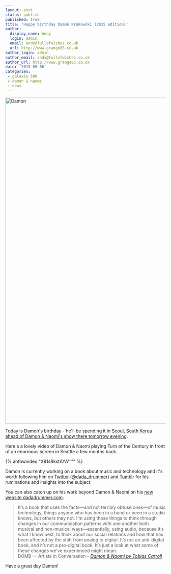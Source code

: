 ```yaml
---
layout: post
status: publish
published: true
title: 'Happy birthday Damon Krukowski (2015 edition)'
author:
  display_name: Andy
  login: admin
  email: andy@fullofwishes.co.uk
  url: http://www.grange85.co.uk
author_login: admin
author_email: andy@fullofwishes.co.uk
author_url: http://www.grange85.co.uk
date: '2015-09-06'
categories:
 - galaxie 500
 - damon & naomi
 - news
---
```

<a data-flickr-embed="true"  href="https://www.flickr.com/photos/grange85/14030835179/in/photolist-rKsJZ7-r62cz5-s2L5bz-rKGUiZ-rKGUfn-rZSePN-rZSeKu-s3ahcg-r6mRmD-rKySxE-rHQjXV-rk6seh-q7SXAW-qyRtAX-pqi1f1-pcxWRK-oGk4HU-nUEogW-nnSaAM-nnSaHa-nnRGtn-nnSaVp-nEmske-nG8Pn6-nnRGMi-nCiJzC-nEksAA-nG8PxM-niWSor-nmYjYW-egpvn3-efJyMv-dQekJ1-dPR77r-dPR7a6-dPWH1m-dPR7kR-dPWH4o-dPQFZn-dPWHcd-dPWhUE-aYtga6-aYtfKF-dPR6PM-dPWhHL-dPWi2m-dPR74K-aU2U5H-aU2TY2-aU2TRx/" title="Damon"><img src="https://farm6.staticflickr.com/5072/14030835179_f5c9c17c3b_b.jpg" width="1024" height="1023" alt="Damon"></a>
<p class="lead">Today is Damon's birthday - he'll be spending it in <a href="/database/damon-and-naomi/shows/2015/2015-09-07-damon-and-naomi-veloso-seoul-south-korea/">Seoul, South Korea ahead of Damon & Naomi's show there tomorrow evening</a>.</p>

Here's a lovely video of Damon & Naomi playing Turn of the Century in front of an enormous screen in Seattle a few months back.

{% ahfowvideo "X81sRkstAYA" "" %}



Damon is currently working on a book about music and technology and it's worth following him on <a href="http://twitter.com/dada_drummer">Twitter (@dada_drummer)</a> and <a href="http://internationalsadhits.tumblr.com/">Tumblr</a> for his ruminations and insights into the subject.

You can also catch up on his work beyond Damon & Naomi on his <a href="http://www.dadadrummer.com/">new website dadadrummer.com</a>.

<blockquote>It’s a book that uses the facts—and not terribly obtuse ones—of music technology, things anyone who has been in a band or been in a studio knows, but others may not. I’m using these things to think through changes in our communication patterns with one another both musical and non-musical ways—essentially, using audio, because it’s what I know best, to think about our social relations and how that has been affected by the shift from analog to digital. It’s not an anti-digital book, and it’s not a pro-digital book. It’s just a look at what some of these changes we’ve experienced might mean.
	<footer>BOMB — Artists in Conversation - <cite><a href="http://bombmagazine.org/article/8989526/damon-naomi">Damon & Naomi by Tobias Carroll</a></cite></footer>
</blockquote>

Have a great day Damon!



